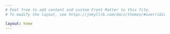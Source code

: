 ```yaml
---
# Feel free to add content and custom Front Matter to this file.
# To modify the layout, see https://jekyllrb.com/docs/themes/#overriding-theme-defaults

layout: home
---
```

<rssapp-wall id="e1iLvumgTTqNkeu0"></rssapp-wall><script src="https://widget.rss.app/v1/wall.js" type="text/javascript" async></script>